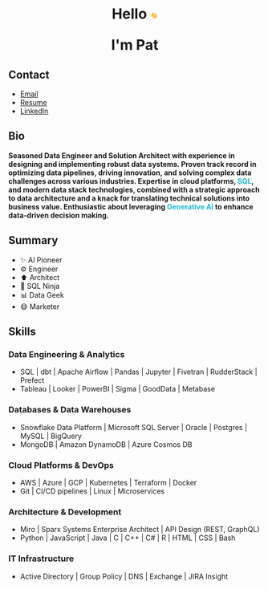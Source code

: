 <h1 align="center">
Hello <img src="images/waving-hand.gif" width="3%">

I'm Pat
</h1>

## Contact
* [Email](mailto:hello@patbierkortte.com)
* [Resume](https://www.patbierkortte.com/Bierkortte-Patrick-Resume.pdf)
* [LinkedIn](https://www.linkedin.com/in/pbierkortte)

## Bio
**Seasoned Data Engineer and Solution Architect with experience in designing and implementing robust data systems. Proven track record in optimizing data pipelines, driving innovation, and solving complex data challenges across various industries. Expertise in cloud platforms, <span style="color: #20b8cd;">SQL</span>, and modern data stack technologies, combined with a strategic approach to data architecture and a knack for translating technical solutions into business value. Enthusiastic about leveraging <span style="color: #20b8cd;">Generative AI</span> to enhance data-driven decision making.**

## Summary
* :sparkles: AI Pioneer
* :gear: Engineer
* :arrow_up: Architect
* :martial_arts_uniform: SQL Ninja
* :bar_chart: Data Geek
* :smile: Marketer

## Skills
### Data Engineering & Analytics
* SQL | dbt | Apache Airflow | Pandas | Jupyter | Fivetran | RudderStack | Prefect
* Tableau | Looker | PowerBI | Sigma | GoodData | Metabase

### Databases & Data Warehouses
* Snowflake Data Platform | Microsoft SQL Server | Oracle | Postgres | MySQL | BigQuery
* MongoDB | Amazon DynamoDB | Azure Cosmos DB

### Cloud Platforms & DevOps
* AWS | Azure | GCP | Kubernetes | Terraform | Docker
* Git | CI/CD pipelines | Linux | Microservices

### Architecture & Development
* Miro | Sparx Systems Enterprise Architect | API Design (REST, GraphQL)
* Python | JavaScript | Java | C | C++ | C# | R | HTML | CSS | Bash

### IT Infrastructure
* Active Directory | Group Policy | DNS | Exchange | JIRA Insight

<img src="https://us-central1-trackgit-analytics.cloudfunctions.net/token/ping/kvznbkuddqzzm08c88ak" width="1" height="1"/>
